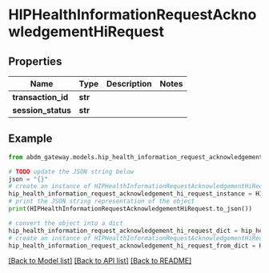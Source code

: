# HIPHealthInformationRequestAcknowledgementHiRequest


## Properties

Name | Type | Description | Notes
------------ | ------------- | ------------- | -------------
**transaction_id** | **str** |  | 
**session_status** | **str** |  | 

## Example

```python
from abdm_gateway.models.hip_health_information_request_acknowledgement_hi_request import HIPHealthInformationRequestAcknowledgementHiRequest

# TODO update the JSON string below
json = "{}"
# create an instance of HIPHealthInformationRequestAcknowledgementHiRequest from a JSON string
hip_health_information_request_acknowledgement_hi_request_instance = HIPHealthInformationRequestAcknowledgementHiRequest.from_json(json)
# print the JSON string representation of the object
print(HIPHealthInformationRequestAcknowledgementHiRequest.to_json())

# convert the object into a dict
hip_health_information_request_acknowledgement_hi_request_dict = hip_health_information_request_acknowledgement_hi_request_instance.to_dict()
# create an instance of HIPHealthInformationRequestAcknowledgementHiRequest from a dict
hip_health_information_request_acknowledgement_hi_request_from_dict = HIPHealthInformationRequestAcknowledgementHiRequest.from_dict(hip_health_information_request_acknowledgement_hi_request_dict)
```
[[Back to Model list]](../README.md#documentation-for-models) [[Back to API list]](../README.md#documentation-for-api-endpoints) [[Back to README]](../README.md)


